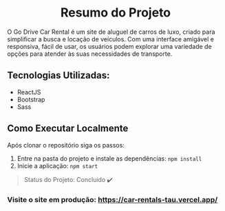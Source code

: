 <h1 align="center">Resumo do Projeto</h1>

O Go Drive Car Rental é um site de aluguel de carros de luxo, criado para simplificar a busca e locação de veículos. Com uma interface amigável e responsiva, fácil de usar, os usuários podem explorar uma variedade de opções para atender às suas necessidades de transporte.

## Tecnologias Utilizadas:
- ReactJS
- Bootstrap
- Sass

## Como Executar Localmente
Após clonar o repositório siga os passos:
1. Entre na pasta do projeto e instale as dependências: `npm install`
2. Inicie a aplicação: `npm start`

> Status do Projeto: Concluido :heavy_check_mark:

### Visite o site em produção: https://car-rentals-tau.vercel.app/


